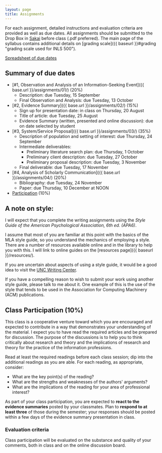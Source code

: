 ```yaml
---
layout: page 
title: Assignments
---
```


For each assignment, detailed instructions and evaluation criteria are provided as well as due dates. All assignments should be submitted to the Drop Box in [Sakai](https://sakai.unc.edu/portal/site/inls500-001-fa2015 "Sakai site for INLS500-001") before class (.pdf preferred). The main page of the syllabus contains additional details on [grading
scale]({{ baseurl }}#grading "grading scale used for INLS 500"). 

[Spreadsheet of due dates](https://docs.google.com/spreadsheets/d/1JEAsxrYn8y9HBc9vMjAaOnC1Uiu9Gh4J5WHZ6er3L-A/edit?usp=sharing)

Summary of due dates
--------------------

-   [\#1, Observation and Analysis of an Information-Seeking Event]({{ base.url }}/assignments/01/) (20%)
    -   Description: due Tuesday, 15 September
    -   Final Observation and Analysis: due Tuesday, 13 October
-   [\#2, Evidence Summary]({{ base.url }}/assignments/02/) (15%)
    -   Sign up for presentation date: in class on Thursday, 20 August
    -   Title of article: due Tuesday, 25 August
    -   Evidence Summary (written, presented and online discussion): due on date selected by student
-   [\#3, System/Service Proposal]({{ base.url }}/assignments/03/) (35%)
    -   Description of population and setting of interest: due Thursday, 24 September
    -   Intermediate deliverables:
        -   Preliminary literature search plan: due Thursday, 1 October
        -   Preliminary client description: due Tuesday, 27 October
        -   Preliminary proposal description: due Tuesday, 3 November
    -   Final deliverable: due Tuesday, 17 November
-   [\#4, Analysis of Scholarly Communication]({{ base.url }}/assignments/04/) (20%)
    -   Bibliography: due Tuesday, 24 November
    -   Paper: due Thursday, 10 December at NOON
-   [Participation](#participation) (10%)

## A note on style:

I will expect that you complete the writing assignments using the *Style Guide of the American Psychological Association, 6th ed. (APA6)*. 

I assume that most of you are familiar at this point with the basics of the MLA style guide, so you understand the mechanics of employing a style. 
There are a number of resources available online and in the library to help you with this. 
I will link to online guides on the [resources page]({{ baseurl }}/resources/).

If you are uncertain about aspects of using a style guide, it would be a good idea to visit the [UNC Writing Center](http://writingcenter.unc.edu/). 

If you have a compelling reason to wish to submit your work using another style guide, please talk to me about it. 
One example of this is the use of the style that tends to be used in the Association for Computing Machinery (ACM) publications. 

<span id="participation"></span>Class Participation (10%)
---------------------------------------------------------

This class is a cooperative venture toward which you are encouraged and expected to contribute in a way that demonstrates your understanding of the material. 
I expect you to have read the required articles and be prepared for discussion. 
The purpose of the discussions is to help you to think critically about research and theory and the implications of research and theory for the practice of the information professions.

Read at least the required readings before each class session; dip into the additional readings as you are able. For each reading, as appropriate, consider:

-   What are the key point(s) of the reading?
-   What are the strengths and weaknesses of the authors' arguments?
-   What are the implications of the reading for your area of
    professional interest?

As part of your class participation, you are expected to **react to the evidence summaries** posted by your classmates. Plan to **respond to at least three** of those during the semester; your responses should be posted within a few days of the evidence summary presentation in class.

### Evaluation criteria

Class participation will be evaluated on the substance and quality of your comments, both in class and on the online discussion board.
